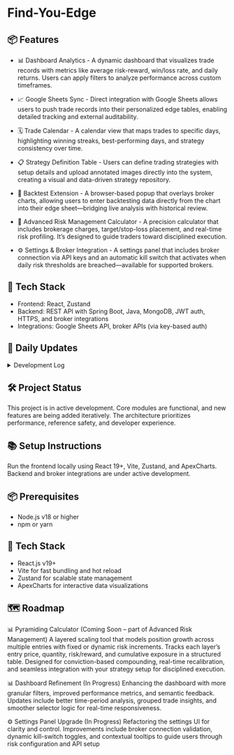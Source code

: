 # Find-You-Edge

## 📦 Features

- 📊 Dashboard Analytics -
  A dynamic dashboard that visualizes trade records with metrics like average risk-reward, win/loss rate, and daily returns. Users can apply filters to analyze performance across custom timeframes.

- 📈 Google Sheets Sync -
  Direct integration with Google Sheets allows users to push trade records into their personalized edge tables, enabling detailed tracking and external auditability.

- 🗓️ Trade Calendar -
  A calendar view that maps trades to specific days, highlighting winning streaks, best-performing days, and strategy consistency over time.

- 📋 Strategy Definition Table -
  Users can define trading strategies with setup details and upload annotated images directly into the system, creating a visual and data-driven strategy repository.

- 🧪 Backtest Extension -
  A browser-based popup that overlays broker charts, allowing users to enter backtesting data directly from the chart into their edge sheet—bridging live analysis with historical review.

- 📐 Advanced Risk Management Calculator -
  A precision calculator that includes brokerage charges, target/stop-loss placement, and real-time risk profiling. It’s designed to guide traders toward disciplined execution.

- ⚙️ Settings & Broker Integration -
  A settings panel that includes broker connection via API keys and an automatic kill switch that activates when daily risk thresholds are breached—available for supported brokers.

## 🧱 Tech Stack

- Frontend: React, Zustand
- Backend: REST API with Spring Boot, Java, MongoDB, JWT auth, HTTPS, and broker integrations
- Integrations: Google Sheets API, broker APIs (via key-based auth)

## 📌 Daily Updates

<details>
  <summary>Development Log</summary>

🗓️ August 20, 2025

- Added multi-section updater to enable atomic state batching across modules via update.sections.
- Centralized update logic improves traceability, reduces render overhead, and ensures consistent behavior across form components using stable updater references.

🗓️ August 18 Updates

- Merged percent handler into unified pts and amount logic for cleaner risk input management
- Added Clear All button and reset logic to Position Sizing Calculator for instant state wipe and recalculation readiness
- Refactored Reset Section Logic for consistent state cleanup and smoother UX across modules

🗓️ August 17, 2025

- Implemented Position Sizing Calculator with dynamic input handling.

🗓️ August 15, 2025

- Optimized the Risk Management system by merging multiple stores (useCalculatorStore, useTooltipStore, useSettingsStore) into a single useRiskManagementStore.
- Refactored store architecture and centralized state management, using slices (create...()), reducing re-renders and improving performance across the calculator and related components.

🗓️ August 14, 2025

- Refactored tooltip system on the Risk Management Calculator using semantic keys and hybrid message resolution.
- Improved render safety by optimizing selector logic and memoizing tooltip lookups.
</details>

## 🛠️ Project Status

This project is in active development. Core modules are functional, and new features are being added iteratively. The architecture prioritizes performance, reference safety, and developer experience.

## 📚 Setup Instructions

Run the frontend locally using React 19+, Vite, Zustand, and ApexCharts. Backend and broker integrations are under active development.

## 📦 Prerequisites

- Node.js v18 or higher
- npm or yarn

## 🔧 Tech Stack

- React.js v19+
- Vite for fast bundling and hot reload
- Zustand for scalable state management
- ApexCharts for interactive data visualizations

## 🗺️ Roadmap

📊 Pyramiding Calculator (Coming Soon – part of Advanced Risk Management)
A layered scaling tool that models position growth across multiple entries with fixed or dynamic risk increments. Tracks each layer’s entry price, quantity, risk/reward, and cumulative exposure in a structured table. Designed for conviction-based compounding, real-time recalibration, and seamless integration with your strategy setup for disciplined execution.

📊 Dashboard Refinement (In Progress)
Enhancing the dashboard with more granular filters, improved performance metrics, and semantic feedback. Updates include better time-period analysis, grouped trade insights, and smoother selector logic for real-time responsiveness.

⚙️ Settings Panel Upgrade (In Progress)
Refactoring the settings UI for clarity and control. Improvements include broker connection validation, dynamic kill-switch toggles, and contextual tooltips to guide users through risk configuration and API setup

